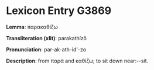 # Lexicon Entry G3869

**Lemma**: παρακαθίζω

**Transliteration (xlit)**: parakathízō

**Pronunciation**: par-ak-ath-id'-zo

**Description**:
from παρά and καθίζω; to sit down near:--sit.
